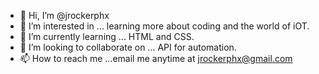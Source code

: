 - 👋 Hi, I’m @jrockerphx
- 👀 I’m interested in ... learning more about coding and the world of iOT. 
- 🌱 I’m currently learning ... HTML and CSS. 
- 💞️ I’m looking to collaborate on ... API for automation. 
- 📫 How to reach me ...email me anytime at jrockerphx@gmail.com

<!---
jrockerphx/jrockerphx is a ✨ special ✨ repository because its `README.md` (this file) appears on your GitHub profile.
You can click the Preview link to take a look at your changes.
--->
